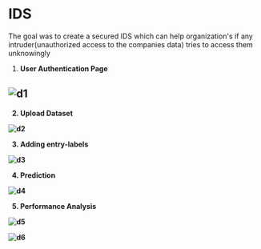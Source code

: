 # IDS
The goal was to create a secured IDS which can help organization's if any intruder(unauthorized access to the companies data) tries to access them unknowingly <br>

1. <b>User Authentication Page <br>



   
![d1](https://github.com/user-attachments/assets/82b3d0ed-584d-4e01-a211-1b5f09c7ad04) <br>
--------------------------------------------------------------------------------------------
2. <b>Upload Dataset <br>



   
![d2](https://github.com/user-attachments/assets/e1f0bd66-c928-4ceb-88e9-ed8c66f7a578) <br>

3. <b>Adding entry-labels <br>



   
![d3](https://github.com/user-attachments/assets/2a6754ad-a30e-4108-beeb-7a6fbe66e49c) <br>

4. <b>Prediction <br>


   
![d4](https://github.com/user-attachments/assets/3a3bb6ab-9973-4f54-86c4-00327676a181) <br>

5. <b>Performance Analysis <br>


   
![d5](https://github.com/user-attachments/assets/653f8479-881b-410f-9a7a-a39b4ee9c794) <br>


![d6](https://github.com/user-attachments/assets/d2f8b591-7203-40f8-aa3f-3501e3740a7c) <br>


